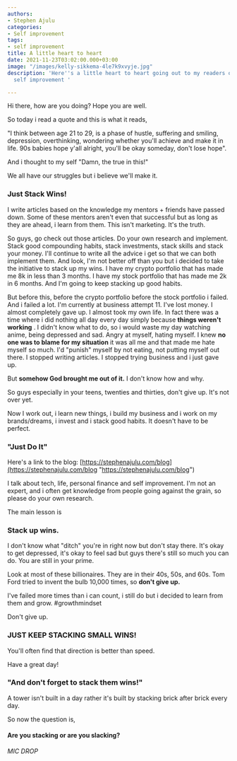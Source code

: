 ```yaml
---
authors:
- Stephen Ajulu
categories:
- Self improvement
tags:
- self improvement
title: A little heart to heart
date: 2021-11-23T03:02:00.000+03:00
image: "/images/kelly-sikkema-4le7k9xvyje.jpg"
description: 'Here''s a little heart to heart going out to my readers on success and
  self improvement '

---
```

Hi there, how are you doing? Hope you are well.

So today i read a quote and this is what it reads,

"I think between age 21 to 29, is a phase of hustle, suffering and smiling, depression, overthinking, wondering whether you'll achieve and make it in life. 90s babies hope y'all alright, you'll be okay someday, don't lose hope".

And i thought to my self "Damn, the true in this!"

We all have our struggles but i believe we'll make it.

### Just Stack Wins!

I write articles based on the knowledge my mentors + friends have passed down. Some of these mentors aren't even that successful but as long as they are ahead, i learn from them. This isn't marketing. It's the truth.

So guys, go check out those articles. Do your own research and implement. Stack good compounding habits, stack investments, stack skills and stack your money. I'll continue to write all the advice i get so that we can both implement them.  And look, I'm not better off than you but i decided to take the initiative to stack up my wins. I have my crypto portfolio that has made me 8k in less than 3 months. I have my stock portfolio that has made me 2k in 6 months. And I'm going to keep stacking up good habits.

But before this, before the crypto portfolio before the stock portfolio i failed. And i failed a lot. I'm currently at business attempt 11. I've lost money. I almost completely gave up. I almost took my own life. In fact there was a time where i did nothing all day every day simply because **things weren't working** . I didn't know what to do, so i would waste my day watching anime, being depressed and sad. Angry at myself, hating myself. I knew ﻿**no one was to blame for my situation** ﻿it was all me and that made me hate myself so much. I'd "punish" myself by not eating, not putting myself out there. I stopped writing articles. I stopped trying business and i just gave up.

But ﻿**somehow God brought me out of it.** ﻿I don't know how and why.

So guys especially in your teens, twenties and thirties, don't give up. It's not over yet.

Now I work out, i learn new things, i build my business and i work on my brands/dreams, i invest and i stack good habits. It doesn't have to be perfect.

### "Just Do It"

Here's a link to the blog: [https://stephenajulu.com/blog](https://stephenajulu.com/blog "https://stephenajulu.com/blog")

I talk about tech, life, personal finance and self improvement. I'm not an expert, and i often get knowledge from people going against the grain, so please do your own research.

The main lesson is

### **Stack up wins.**

I don't know what "ditch" you're in right now but don't stay there. It's okay to get depressed, it's okay to feel sad but guys there's still so much you can do. You are still in your prime.

Look at most of these billionaires. They are in their 40s, 50s, and 60s. Tom Ford tried to invent the bulb 10,000 times, so **don't give up.**

I've failed more times than i can count, i still do but i decided to learn from them and grow. #growthmindset

Don't give up.

### JUST KEEP STACKING SMALL WINS!

You'll often find that direction is better than speed.

Have a great day!

### "And don't forget to stack them wins!"

A tower isn't built in a day rather it's built by stacking brick after brick every day.

So now the question is, 

#### Are you stacking or are you slacking?

_MIC DROP_
